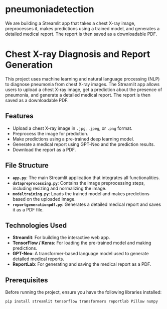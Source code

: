# pneumoniadetection
We are building a Streamlit app that takes a chest X-ray image, preprocesses it, makes predictions using a trained model, and generates a detailed medical report. The report is then saved as a downloadable PDF.
# Chest X-ray Diagnosis and Report Generation

This project uses machine learning and natural language processing (NLP) to diagnose pneumonia from chest X-ray images. The Streamlit app allows users to upload a chest X-ray image, get a prediction about the presence of pneumonia, and generate a detailed medical report. The report is then saved as a downloadable PDF.

## Features
- Upload a chest X-ray image in `.jpg`, `.jpeg`, or `.png` format.
- Preprocess the image for prediction.
- Make predictions using a pre-trained deep learning model.
- Generate a medical report using GPT-Neo and the prediction results.
- Download the report as a PDF.

## File Structure
- **`app.py`**: The main Streamlit application that integrates all functionalities.
- **`datapreprocessing.py`**: Contains the image preprocessing steps, including resizing and normalizing the image.
- **`modeltraining.py`**: Loads the trained model and makes predictions based on the uploaded image.
- **`reportgenerationpdf.py`**: Generates a detailed medical report and saves it as a PDF file.
  
## Technologies Used
- **Streamlit**: For building the interactive web app.
- **TensorFlow / Keras**: For loading the pre-trained model and making predictions.
- **GPT-Neo**: A transformer-based language model used to generate detailed medical reports.
- **ReportLab**: For generating and saving the medical report as a PDF.

## Prerequisites
Before running the project, ensure you have the following libraries installed:

```bash
pip install streamlit tensorflow transformers reportlab Pillow numpy
